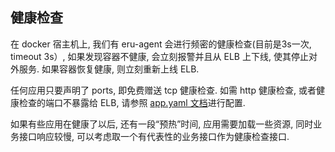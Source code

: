 ## 健康检查

在 docker 宿主机上, 我们有 eru-agent 会进行频密的健康检查(目前是3s一次, timeout 3s）, 如果发现容器不健康, 会立刻报警并且从 ELB 上下线, 使其停止对外服务. 如果容器恢复健康, 则立刻重新上线 ELB.

任何应用只要声明了 ports, 即免费赠送 tcp 健康检查. 如需 http 健康检查, 或者健康检查的端口不暴露给 ELB, 请参照 [app.yaml 文档](specs.md)进行配置.

如果有些应用在健康了以后, 还有一段“预热”时间, 应用需要加载一些资源, 同时业务接口响应较慢, 可以考虑取一个有代表性的业务接口作为健康检查接口.
